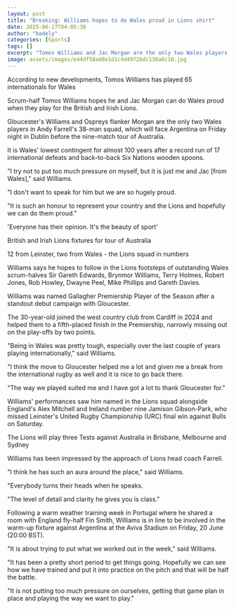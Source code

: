 ```yaml
---
layout: post
title: "Breaking: Williams hopes to do Wales proud in Lions shirt"
date: 2025-06-17T04:05:38
author: "badely"
categories: [Sports]
tags: []
excerpt: "Tomos Williams and Jac Morgan are the only two Wales players in Andy Farrell's 38-man squad that will face Argentina on Friday night in Dublin."
image: assets/images/e44df58ad8e1d1c4d4972bdc130a8c10.jpg
---
```


According to new developments, Tomos Williams has played 65 internationals for Wales

Scrum-half Tomos Williams hopes he and Jac Morgan can do Wales proud when they play for the British and Irish Lions.

Gloucester's Williams and Ospreys flanker Morgan are the only two Wales players in Andy Farrell's 38-man squad, which will face Argentina on Friday night in Dublin before the nine-match tour of Australia.

It is Wales' lowest contingent for almost 100 years after a record run of 17 international defeats and back-to-back Six Nations wooden spoons.

"I try not to put too much pressure on myself, but it is just me and Jac [from Wales]," said Williams.

"I don't want to speak for him but we are so hugely proud.

"It is such an honour to represent your country and the Lions and hopefully we can do them proud."

'Everyone has their opinion. It's the beauty of sport'

British and Irish Lions fixtures for tour of Australia

12 from Leinster, two from Wales - the Lions squad in numbers

Williams says he hopes to follow in the Lions footsteps of outstanding Wales scrum-halves Sir Gareth Edwards, Brynmor Williams, Terry Holmes, Robert Jones, Rob Howley, Dwayne Peel, Mike Phillips and Gareth Davies. 

Williams was named Gallagher Premiership Player of the Season after a standout debut campaign with Gloucester.

The 30-year-old joined the west country club from Cardiff in 2024 and helped them to a fifth-placed finish in the Premiership, narrowly missing out on the play-offs by two points.

"Being in Wales was pretty tough, especially over the last couple of years playing internationally," said Williams.

"I think the move to Gloucester helped me a lot and given me a break from the international rugby as well and it is nice to go back there.

"The way we played suited me and I have got a lot to thank Gloucester for."

Williams' performances saw him named in the Lions squad alongside England's Alex Mitchell and Ireland number nine Jamison Gibson-Park, who missed Leinster's United Rugby Championship (URC) final win against Bulls on Saturday.

The Lions will play three Tests against Australia in Brisbane, Melbourne and Sydney 

Williams has been impressed by the approach of Lions head coach Farrell.

"I think he has such an aura around the place," said Williams.

"Everybody turns their heads when he speaks.

"The level of detail and clarity he gives you is class."

Following a warm weather training week in Portugal where he shared a room with England fly-half Fin Smith, Williams is in line to be involved in the warm-up fixture against Argentina at the Aviva Stadium on Friday, 20 June (20:00 BST).

"It is about trying to put what we worked out in the week," said Williams.

"It has been a pretty short period to get things going. Hopefully we can see how we have trained and put it into practice on the pitch and that will be half the battle. 

"It is not putting too much pressure on ourselves, getting that game plan in place and playing the way we want to play."

